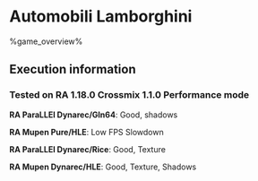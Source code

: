 # Automobili Lamborghini 

%game_overview%

## Execution information

### Tested on RA 1.18.0 Crossmix 1.1.0 Performance mode

**RA ParaLLEl Dynarec/Gln64**: Good, shadows

**RA Mupen Pure/HLE**: Low FPS Slowdown

**RA ParaLLEl Dynarec/Rice**: Good, Texture

**RA Mupen Dynarec/HLE**: Good, Texture, Shadows